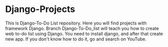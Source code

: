 # Django-Projects
This is Django-To-Do List repository.
Here you will find projects with framework Django.
Branch Django-To-Do_list will teach you how to create web to-do list using Django.
You need to install django, and after that create new app.
If you don't know how to do it, go and search on YouTube.

